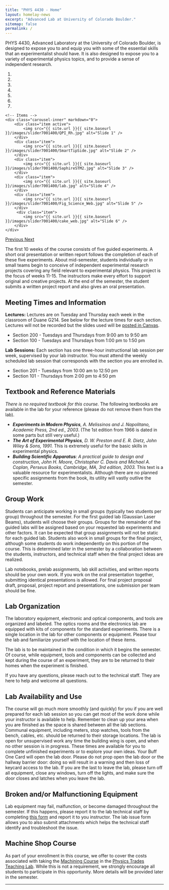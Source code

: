 ```yaml
---
title: "PHYS 4430 - Home"
layout: homelay-news
excerpt: "Advanced Lab at University of Colorado Boulder."
sitemap: false
permalink: /
---
```


PHYS 4430, Advanced Laboratory at the University of Colorado Boulder, is designed to expose you to and equip you with some of the essential skills that an experimentalist should have. It is also designed to expose you to a variety of experimental physics topics, and to provide a sense of independent research.


<div markdown="0" id="carousel" class="carousel slide" data-ride="carousel" data-interval="4000" data-pause="hover" >
    <!-- Menu -->
    <ol class="carousel-indicators">
        <li data-target="#carousel" data-slide-to="0" class="active"></li>
        <li data-target="#carousel" data-slide-to="1"></li>
        <li data-target="#carousel" data-slide-to="2"></li>
        <li data-target="#carousel" data-slide-to="3"></li>
        <li data-target="#carousel" data-slide-to="4"></li>
        <li data-target="#carousel" data-slide-to="5"></li>
        <li data-target="#carousel" data-slide-to="6"></li>
    </ol>

    <!-- Items -->
    <div class="carousel-inner" markdown="0">
        <div class="item active">
            <img src="{{ site.url }}{{ site.baseurl }}/images/slider7001400/QPI_Rh.jpg" alt="Slide 1" />
        </div>
        <div class="item">
            <img src="{{ site.url }}{{ site.baseurl }}/images/slider7001400/SmartTipSide.jpg" alt="Slide 2" />
        </div>
        <div class="item">
            <img src="{{ site.url }}{{ site.baseurl }}/images/slider7001400/SaphireSTM2.jpg" alt="Slide 3" />
        </div>
        <div class="item">
            <img src="{{ site.url }}{{ site.baseurl }}/images/slider7001400/lab.jpg" alt="Slide 4" />
        </div>
        <div class="item">
            <img src="{{ site.url }}{{ site.baseurl }}/images/slider7001400/Fig_Science_Web.jpg" alt="Slide 5" />
        </div>       
         <div class="item">
            <img src="{{ site.url }}{{ site.baseurl }}/images/slider7001400/cake_web.jpg" alt="Slide 6" />
        </div>
    </div>
  <a class="left carousel-control" href="#carousel" role="button" data-slide="prev">
    <span class="glyphicon glyphicon-chevron-left" aria-hidden="true"></span>
    <span class="sr-only">Previous</span>
  </a>
  <a class="right carousel-control" href="#carousel" role="button" data-slide="next">
    <span class="glyphicon glyphicon-chevron-right" aria-hidden="true"></span>
    <span class="sr-only">Next</span>
  </a>
</div>

The first 10 weeks of the course consists of five guided experiments. A short oral presentation or written report follows the completion of each of these five experiments. About mid-semester, students individually or in small teams begin to conceive of independent experimental research projects covering any field relevant to experimental physics. This project is the focus of weeks 11-15. The instructors make every effort to support original and creative projects. At the end of the semester, the student submits a written project report and also gives an oral presentation.

## Meeting Times and Information

**Lectures:** Lectures are on Tuesday and Thursday each week in the classroom of Duane G214. See below for the lecture times for each section. Lectures will not be recorded but the slides used will be [posted in Canvas](https://canvas.colorado.edu/).

- Section 200 - Tuesdays and Thursdays from 9:00 am to 9:50 am
- Section 100 - Tuesdays and Thursdays from 1:00 pm to 1:50 pm

**Lab Sessions:** Each section has one three-hour instructional lab session per week, supervised by your lab instructor. You must attend the weekly scheduled lab session that corresponds with the section you are enrolled in. 

- Section 201 - Tuesdays from 10:00 am to 12:50 pm
- Section 101 - Thursdays from 2:00 pm to 4:50 pm

## Textbook and Reference Materials

*There is no required textbook for this course.* The following textbooks are available in the lab for your reference (please do not remove them from the lab). 

- ***Experiments in Modern Physics**, A. Melissinos and J. Napolitano, Academic Press, 2nd ed., 2003*. (The 1st edition from 1966 is dated in some parts but still very useful.) 
- ***The Art of Experimental Physics**, D. W. Preston and E. R. Dietz, John Wiley & Sons, 1991.* This is extremely useful for the basic skills in experimental physics. 
- ***Building Scientific Apparatus**: A practical guide to design and construction*, *John H. Moore, Christopher C. Davis and Michael A. Coplan, Perseus Books, Cambridge, MA, 3rd edition, 2003.* This text is a valuable resource for experimentalists. Although there are no planned specific assignments from the book, its utility will vastly outlive the semester.

## Group Work

Students can anticipate working in small groups (typically two students per group) throughout the semester. For the first guided lab (Gaussian Laser Beams), students will choose their groups. Groups for the remainder of the guided labs will be assigned based on your requested lab experiments and other factors. It can be expected that group assignments will not be static for each guided lab. Students also work in small groups for the final project, although some students do work independently on this portion of the course. This is determined later in the semester by a collaboration between the students, instructors, and technical staff when the final project ideas are realized.

Lab notebooks, prelab assignments, lab skill activities, and written reports should be your own work. If you work on the oral presentation together, submitting identical presentations is allowed. For final project proposal draft, proposal, project report and presentations, one submission per team should be fine.

## Lab Organization

The laboratory equipment, electronic and optical components, and tools are organized and labeled. The optics rooms and the electronics lab are equipped with kits of components for the standard experiments. There is a single location in the lab for other components or equipment. Please tour the lab and familiarize yourself with the location of these items.

The lab is to be maintained in the condition in which it begins the semester. Of course, while equipment, tools and components can be collected and kept during the course of an experiment, they are to be returned to their homes when the experiment is finished.

If you have any questions, please reach out to the technical staff. They are here to help and welcome all questions. 

## Lab Availability and Use

The course will go much more smoothly (and quickly) for you if you are well prepared for each lab session so you can get most of the work done while your instructor is available to help. Remember to clean up your area when you are finished as the space is shared between all the lab sections. Communal equipment, including meters, stop watches, tools from the bench, cables, etc. should be returned to their storage locations. The lab is open for unsupervised work any time the building wing is open, and when no other session is in progress. These times are available for you to complete unfinished experiments or to explore your own ideas. Your Buff One Card will open the lab door. Please do not prop open the lab door or the hallway barrier door: doing so will result in a warning and then loss of keycard access to the lab. If you are the last to leave the lab, please turn off all equipment, close any windows, turn off the lights, and make sure the door closes and latches when you leave the lab. 

## Broken and/or Malfunctioning Equipment

Lab equipment may fail, malfunction, or become damaged throughout the semester. If this happens, please report it to the lab technical staff by completing [this form](https://canvas.colorado.edu/courses/88986/pages/report-lab-issue) and report it to you instructor. The lab issue form allows you to also submit attachments which helps the technical staff identify and troubleshoot the issue. 

## Machine Shop Course

As part of your enrollment in this course, we offer to cover the costs associated with taking the [Machining Course](https://www.colorado.edu/physics/partners/trades-teaching-lab/classes) in the [Physics Trades Teaching Lab](https://www.colorado.edu/physics/partners/trades-teaching-lab). While this is not a requirement, we strongly encourage all students to participate in this opportunity. More details will be provided later in the semester.


---
